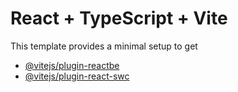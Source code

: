 # React + TypeScript + Vite
This template provides a minimal setup to get
- [@vitejs/plugin-react](https://github.com/vitejs/vite-plugin-react/blobmain/packagesplgin-ract/EMd)[be](hts:/babelj.)
- [@vitejs/plugin-react-swc](https://github.com/vitejs/vite-plugin-react-swc) 
